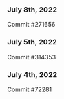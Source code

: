 ### July 8th, 2022

Commit #271656

### July 5th, 2022

Commit #314353


### July 4th, 2022

Commit #72281
